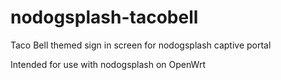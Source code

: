 # nodogsplash-tacobell

Taco Bell themed sign in screen for nodogsplash captive portal

Intended for use with nodogsplash on OpenWrt
